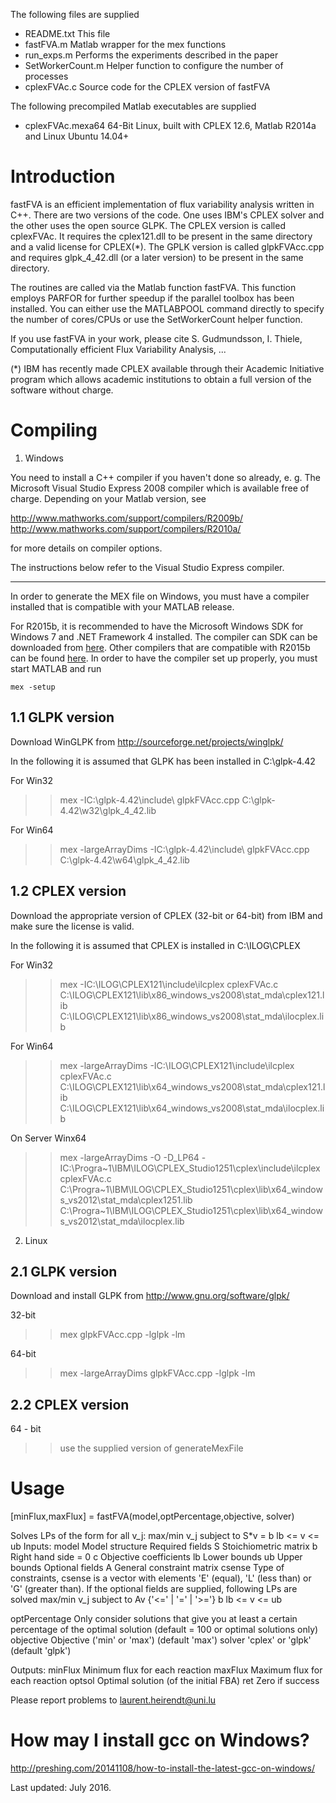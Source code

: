 

The following files are supplied

- README.txt		This file
- fastFVA.m		Matlab wrapper for the mex functions
- run_exps.m		Performs the experiments described in the paper
- SetWorkerCount.m	Helper function to configure the number of processes
- cplexFVAc.c		Source code for the CPLEX version of fastFVA
<!--- - glpkInterface/glpkFVAcc.cpp		Source code for the GLPK version of fastFVA --->

The following precompiled Matlab executables are supplied
<!---
win/glpkFVAcc.mexw32	32-bit Windows, built with GLPK-4.42, Matlab 2009b and Windows XP
win/glpkFVAcc.mexw64	64-bit Windows, built with GLPK-4.42, Matlab 2009b and Windows 7
win/cplexFVAc.mexw32  32-bit Windows, built with CPLEX 12.1, Matlab 2009b and Windows XP
win/cplexFVAc.mexw64  64-bit Windows, built with CPLEX 12.1, Matlab 2009b and Windows 7
linux/glpkFVAcc.mexa64	64-Bit Linux, built with GLPK-4.43, Matlab 2009b and Linux Ubuntu 14+
--->

- cplexFVAc.mexa64  64-Bit Linux, built with CPLEX 12.6, Matlab R2014a and Linux Ubuntu 14.04+


Introduction
============

fastFVA is an efficient implementation of flux variability analysis written in C++.
There are two versions of the code. One uses IBM's CPLEX solver and the other
uses the open source GLPK. The CPLEX version is called cplexFVAc. It requires
the cplex121.dll to be present in the same directory and a valid license for CPLEX(*).
The GPLK version is called glpkFVAcc.cpp and requires glpk_4_42.dll (or a later version)
to be present in the same directory.

The routines are called via the Matlab function fastFVA. This function employs
PARFOR for further speedup if the parallel toolbox has been installed. You can
either use the MATLABPOOL command directly to specify the number of cores/CPUs
or use the SetWorkerCount helper function.

If you use fastFVA in your work, please cite
S. Gudmundsson, I. Thiele, Computationally efficient Flux Variability Analysis, ...


(*) IBM has recently made CPLEX available through their Academic Initiative program
which allows academic institutions to obtain a full version of the software without charge.


Compiling
=========

1) Windows

You need to install a C++ compiler if you haven't done so already, e. g.
The Microsoft Visual Studio Express 2008 compiler which is available
free of charge. Depending on your Matlab version, see

http://www.mathworks.com/support/compilers/R2009b/
http://www.mathworks.com/support/compilers/R2010a/

for more details on compiler options.

The instructions below refer to the Visual Studio Express compiler.

----

In order to generate the MEX file on Windows, you must have a compiler installed that is compatible with your MATLAB release.

For R2015b, it is recommended to have the Microsoft Windows SDK for Windows 7 and .NET Framework 4 installed. The compiler can SDK can be downloaded from [here](https://www.microsoft.com/en-us/download/details.aspx?id=8279). Other compilers that are compatible with R2015b can be found [here](http://www.mathworks.com/support/sysreq/files/SystemRequirements-Release2015b_SupportedCompilers.pdf). In order to have the compiler set up properly, you must start MATLAB and run
```
mex -setup
```

1.1 GLPK version
----------------

Download WinGLPK from http://sourceforge.net/projects/winglpk/

In the following it is assumed that GLPK has been installed in C:\glpk-4.42

For Win32
>> mex -IC:\glpk-4.42\include\ glpkFVAcc.cpp C:\glpk-4.42\w32\glpk_4_42.lib

For Win64
>> mex -largeArrayDims -IC:\glpk-4.42\include\ glpkFVAcc.cpp C:\glpk-4.42\w64\glpk_4_42.lib


1.2 CPLEX version
-----------------

Download the appropriate version of CPLEX (32-bit or 64-bit) from IBM and make sure the license is valid.

In the following it is assumed that CPLEX is installed in C:\ILOG\CPLEX

For Win32
>> mex -IC:\ILOG\CPLEX121\include\ilcplex cplexFVAc.c C:\ILOG\CPLEX121\lib\x86_windows_vs2008\stat_mda\cplex121.lib C:\ILOG\CPLEX121\lib\x86_windows_vs2008\stat_mda\ilocplex.lib

For Win64
>> mex -largeArrayDims -IC:\ILOG\CPLEX121\include\ilcplex cplexFVAc.c C:\ILOG\CPLEX121\lib\x64_windows_vs2008\stat_mda\cplex121.lib C:\ILOG\CPLEX121\lib\x64_windows_vs2008\stat_mda\ilocplex.lib

On Server Winx64

>> mex -largeArrayDims -O -D_LP64 -IC:\Progra~1\IBM\ILOG\CPLEX_Studio1251\cplex\include\ilcplex cplexFVAc.c C:\Progra~1\IBM\ILOG\CPLEX_Studio1251\cplex\lib\x64_windows_vs2012\stat_mda\cplex1251.lib C:\Progra~1\IBM\ILOG\CPLEX_Studio1251\cplex\lib\x64_windows_vs2012\stat_mda\ilocplex.lib


2) Linux

2.1 GLPK version
----------------

Download and install GLPK from http://www.gnu.org/software/glpk/

32-bit
>> mex glpkFVAcc.cpp -lglpk -lm

64-bit
>> mex -largeArrayDims glpkFVAcc.cpp -lglpk -lm

2.2 CPLEX version
-----------------

64 - bit
>> use the supplied version of generateMexFile

Usage
=====

 [minFlux,maxFlux] = fastFVA(model,optPercentage,objective, solver)

 Solves LPs of the form for all v_j: max/min v_j
                                     subject to S*v = b
                                     lb <= v <= ub
 Inputs:
   model             Model structure
     Required fields
       S            Stoichiometric matrix
       b            Right hand side = 0
       c            Objective coefficients
       lb           Lower bounds
       ub           Upper bounds
     Optional fields
       A            General constraint matrix
       csense       Type of constraints, csense is a vector with elements
                    'E' (equal), 'L' (less than) or 'G' (greater than).
     If the optional fields are supplied, following LPs are solved
                    max/min v_j
                    subject to Av {'<=' | '=' | '>='} b
                                lb <= v <= ub

   optPercentage    Only consider solutions that give you at least a certain
                    percentage of the optimal solution (default = 100
                    or optimal solutions only)
   objective        Objective ('min' or 'max') (default 'max')
   solver           'cplex' or 'glpk' (default 'glpk')

 Outputs:
   minFlux   Minimum flux for each reaction
   maxFlux   Maximum flux for each reaction
   optsol    Optimal solution (of the initial FBA)
   ret       Zero if success


Please report problems to laurent.heirendt@uni.lu


How may I install gcc on Windows?
=====

http://preshing.com/20141108/how-to-install-the-latest-gcc-on-windows/

Last updated: July 2016.
